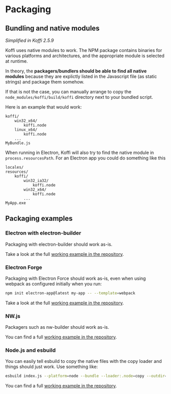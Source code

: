 # Packaging

## Bundling and native modules

*Simplified in Koffi 2.5.9*

Koffi uses native modules to work. The NPM package contains binaries for various platforms and architectures, and the appropriate module is selected at runtime.

In theory, the **packagers/bundlers should be able to find all native modules** because they are explictly listed in the Javascript file (as static strings) and package them somehow.

If that is not the case, you can manually arrange to copy the `node_modules/koffi/build/koffi` directory next to your bundled script.

Here is an example that would work:

```
koffi/
    win32_x64/
        koffi.node
    linux_x64/
        koffi.node
    ...
MyBundle.js
```

When running in Electron, Koffi will also try to find the native module in `process.resourcesPath`. For an Electron app you could do something like this

```
locales/
resources/
    koffi/
        win32_ia32/
            koffi.node
        win32_x64/
            koffi.node
        ...
MyApp.exe
```

## Packaging examples

### Electron with electron-builder

Packaging with electron-builder should work as-is.

Take a look at the full [working example in the repository](https://github.com/Koromix/rygel/tree/master/src/koffi/examples/electron-builder).

### Electron Forge

Packaging with Electron Force should work as-is, even when using webpack as configured initially when you run:

```sh
npm init electron-app@latest my-app -- --template=webpack
```

Take a look at the full [working example in the repository](https://github.com/Koromix/rygel/tree/master/src/koffi/examples/electron-forge).

### NW.js

Packagers such as nw-builder should work as-is.

You can find a full [working example in the repository](https://github.com/Koromix/rygel/tree/master/src/koffi/examples/nwjs).

### Node.js and esbuild

You can easily tell esbuild to copy the native files with the copy loader and things should just work. Use something like:

```sh
esbuild index.js --platform=node --bundle --loader:.node=copy --outdir=dist/
```

You can find a full [working example in the repository](https://github.com/Koromix/rygel/tree/master/src/koffi/examples/node-esbuild).

